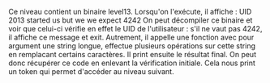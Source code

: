 Ce niveau contient un binaire level13. Lorsqu'on l'exécute, il affiche :
UID 2013 started us but we we expect 4242
On peut décompiler ce binaire et voir que celui-ci vérifie en effet le UID de l'utilisateur : s'il ne vaut pas 4242, il affiche ce message et exit. Autrement, il appelle une fonction avec pour argument une string longue, effectue plusieurs opérations sur cette string en remplacant certains caractères. Il print ensuite le résultat final.
On peut donc récupérer ce code en enlevant la vérification initiale. Cela nous print un token qui permet d'accéder au niveau suivant.
